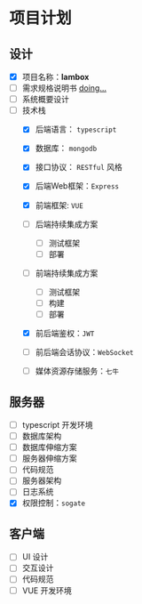 # 项目计划

## 设计

- [x] 项目名称：**lambox**
- [ ] 需求规格说明书 [doing...](./docs/需求规格说明书.md)
- [ ] 系统概要设计
- [ ] 技术栈
	- [x] 后端语言： `typescript`
	- [x] 数据库： `mongodb`
	- [x] 接口协议： `RESTful` 风格
	- [x] 后端Web框架：`Express`
	- [x] 前端框架: `VUE`
	- [ ] 后端持续集成方案
		- [ ] 测试框架
		- [ ] 部署
	- [ ] 前端持续集成方案
		- [ ] 测试框架
		- [ ] 构建
		- [ ] 部署
	- [x] 前后端鉴权：`JWT`
	- [ ] 前后端会话协议：`WebSocket`
	- [ ] 媒体资源存储服务：`七牛`
	

## 服务器

- [ ] typescript 开发环境
- [ ] 数据库架构
- [ ] 数据库伸缩方案
- [ ] 服务器伸缩方案
- [ ] 代码规范
- [ ] 服务器架构
- [ ] 日志系统
- [x] 权限控制：`sogate`

## 客户端

- [ ] UI 设计
- [ ] 交互设计
- [ ] 代码规范
- [ ] VUE 开发环境
